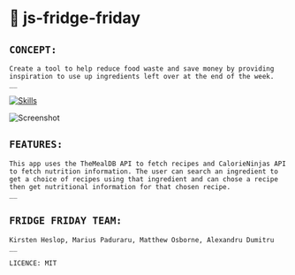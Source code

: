 # :file_folder: js-fridge-friday

## `CONCEPT:`

    Create a tool to help reduce food waste and save money by providing inspiration to use up ingredients left over at the end of the week.
    __

[![Skills](https://skills.thijs.gg/icons?i=js,html,css,jquery)](https://skills.thijs.gg)

![Screenshot](https://github.com/wisethee/js-fridge-friday/blob/feat/marius/assets/images/cover.jpg?raw=true)

## `FEATURES:`

    This app uses the TheMealDB API to fetch recipes and CalorieNinjas API to fetch nutrition information. The user can search an ingredient to get a choice of recipes using that ingredient and can chose a recipe then get nutritional information for that chosen recipe.
    __

## `FRIDGE FRIDAY TEAM:`

    Kirsten Heslop, Marius Paduraru, Matthew Osborne, Alexandru Dumitru
    __

`LICENCE: MIT`
